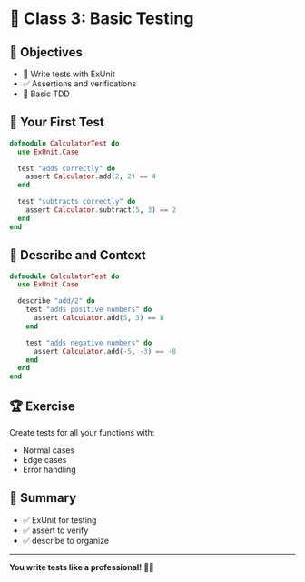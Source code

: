 # 🧪 Class 3: Basic Testing

## 🎯 Objectives

* 🧪 Write tests with ExUnit
* ✅ Assertions and verifications
* 🎯 Basic TDD

## 🧪 Your First Test

```elixir
defmodule CalculatorTest do
  use ExUnit.Case

  test "adds correctly" do
    assert Calculator.add(2, 2) == 4
  end

  test "subtracts correctly" do
    assert Calculator.subtract(5, 3) == 2
  end
end
```

## 🎯 Describe and Context

```elixir
defmodule CalculatorTest do
  use ExUnit.Case

  describe "add/2" do
    test "adds positive numbers" do
      assert Calculator.add(5, 3) == 8
    end

    test "adds negative numbers" do
      assert Calculator.add(-5, -3) == -8
    end
  end
end
```

## 🏆 Exercise

Create tests for all your functions with:
- Normal cases
- Edge cases
- Error handling

## 📝 Summary

* ✅ ExUnit for testing
* ✅ assert to verify
* ✅ describe to organize

---

**You write tests like a professional! 🧪✨**

